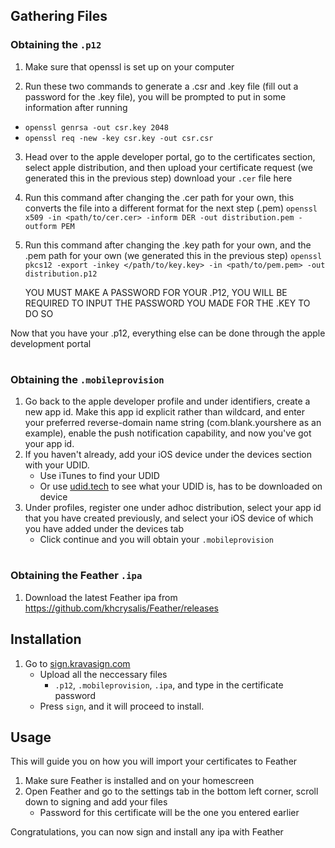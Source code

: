 ## Gathering Files

### Obtaining the `.p12`

1. Make sure that openssl is set up on your computer

2. Run these two commands to generate a .csr and .key file (fill out a password for the .key file), you will be prompted to put in some information after running
  - `openssl genrsa -out csr.key 2048`
  - `openssl req -new -key csr.key -out csr.csr`

3. Head over to the apple developer portal, go to the certificates section, select apple distribution, and then upload your certificate request (we generated this in the previous step)
download your `.cer` file here

4. Run this command after changing the .cer path for your own, this converts the file into a different format for the next step (.pem)
`openssl x509 -in <path/to/cer.cer> -inform DER -out distribution.pem -outform PEM`

5. Run this command after changing the .key path for your own, and the .pem path for your own (we generated this in the previous step)
`openssl pkcs12 -export -inkey </path/to/key.key> -in <path/to/pem.pem> -out distribution.p12`

    YOU MUST MAKE A PASSWORD FOR YOUR .P12, YOU WILL BE REQUIRED TO INPUT THE PASSWORD YOU MADE FOR THE .KEY TO DO SO

Now that you have your .p12, everything else can be done through the apple development portal

#
### Obtaining the `.mobileprovision`

1. Go back to the apple developer profile and under identifiers, create a new app id. Make this app id explicit rather than wildcard, and enter your preferred reverse-domain name string (com.blank.yourshere as an example), enable the push notification capability, and now you've got your app id.
2. If you haven't already, add your iOS device under the devices section with your UDID.
    * Use iTunes to find your UDID
    * Or use [udid.tech](https://udid.tech) to see what your UDID is, has to be downloaded on device
3. Under profiles, register one under adhoc distribution, select your app id that you have created previously, and select your iOS device of which you have added under the devices tab
    * Click continue and you will obtain your `.mobileprovision`

#
### Obtaining the Feather `.ipa`

1. Download the latest Feather ipa from <https://github.com/khcrysalis/Feather/releases>

## Installation

1. Go to [sign.kravasign.com](https://sign.kravasign.com)
    * Upload all the neccessary files
        * `.p12`, `.mobileprovision`, `.ipa`, and type in the certificate password
    * Press `sign`, and it will proceed to install.

## Usage 

This will guide you on how you will import your certificates to Feather

1. Make sure Feather is installed and on your homescreen
2. Open Feather and go to the settings tab in the bottom left corner, scroll down to signing and add your files
    * Password for this certificate will be the one you entered earlier

Congratulations, you can now sign and install any ipa with Feather
